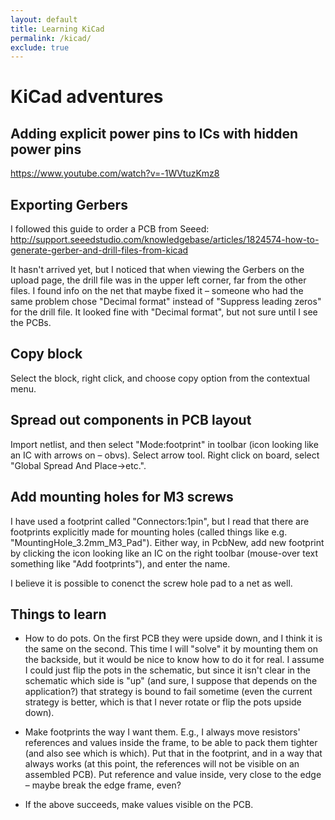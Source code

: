 ```yaml
---
layout: default
title: Learning KiCad
permalink: /kicad/
exclude: true
---
```


# KiCad adventures


## Adding explicit power pins to ICs with hidden power pins
https://www.youtube.com/watch?v=-1WVtuzKmz8

## Exporting Gerbers
I followed this guide to order a PCB from Seeed:
http://support.seeedstudio.com/knowledgebase/articles/1824574-how-to-generate-gerber-and-drill-files-from-kicad

It hasn't arrived yet, but I noticed that when viewing the Gerbers on the upload page, the drill file was in the upper left corner, far from the other files. 
I found info on the net that maybe fixed it – someone who had the same problem chose "Decimal format" instead of "Suppress leading zeros" for the drill file. It looked fine with "Decimal format", but not sure until I see the PCBs.

## Copy block
Select the block, right click, and choose copy option from the contextual menu.

## Spread out components in PCB layout

Import netlist, and then select "Mode:footprint" in toolbar (icon looking like an IC with arrows on – obvs).
Select arrow tool. 
Right click on board, select "Global Spread And Place->etc.". 


## Add mounting holes for M3 screws

I have used a footprint called "Connectors:1pin", but I read that there are footprints explicitly made for mounting holes (called things like e.g. "MountingHole_3.2mm_M3_Pad"). Either way, in PcbNew, add new footprint by clicking the icon looking like an IC on the right toolbar (mouse-over text something like "Add footprints"), and enter the name. 

I believe it is possible to conenct the screw hole pad to a net as well. 


## Things to learn

- How to do pots. On the first PCB they were upside down, and I think it is the same on the second. This time I will "solve" it by mounting them on the backside, but it would be nice to know how to do it for real. I assume I could just flip the pots in the schematic, but since it isn't clear in the schematic which side is "up" (and sure, I suppose that depends on the application?) that strategy is bound to fail sometime (even the current strategy is better, which is that I never rotate or flip the pots upside down).

- Make footprints the way I want them. E.g., I always move resistors' references and values inside the frame, to be able to pack them tighter (and also see which is which). Put that in the footprint, and in a way that always works (at this point, the references will not be visible on an assembled PCB). Put reference and value inside, very close to the edge – maybe break the edge frame, even? 

- If the above succeeds, make values visible on the PCB. 
